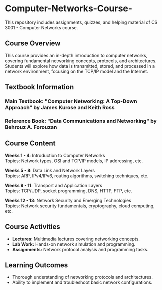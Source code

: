 # Computer-Networks-Course-
This repository includes assignments, quizzes, and helping material of CS 3001 - Computer Networks course.

## Course Overview
This course provides an in-depth introduction to computer networks, covering fundamental networking concepts, protocols, and architectures. Students will explore how data is transmitted, stored, and processed in a network environment, focusing on the TCP/IP model and the Internet.

## Textbook Information
### Main Textbook: "Computer Networking: A Top-Down Approach" by James Kurose and Keith Ross  
### Reference Book: "Data Communications and Networking" by Behrouz A. Forouzan

## Course Content
**Weeks 1 - 4**: Introduction to Computer Networks  
Topics: Network types, OSI and TCP/IP models, IP addressing, etc.

**Weeks 5 - 8**: Data Link and Network Layers  
Topics: ARP, IPv4/IPv6, routing algorithms, switching techniques, etc.

**Weeks 9 - 11**: Transport and Application Layers  
Topics: TCP/UDP, socket programming, DNS, HTTP, FTP, etc.

**Weeks 12 - 13**: Network Security and Emerging Technologies  
Topics: Network security fundamentals, cryptography, cloud computing, etc.

## Course Activities
- **Lectures:** Multimedia lectures covering networking concepts.
- **Lab Work:** Hands-on network simulation and programming.
- **Assignments:** Network protocol analysis and programming tasks.

## Learning Outcomes
- Thorough understanding of networking protocols and architectures.
- Ability to implement and troubleshoot basic network configurations.
